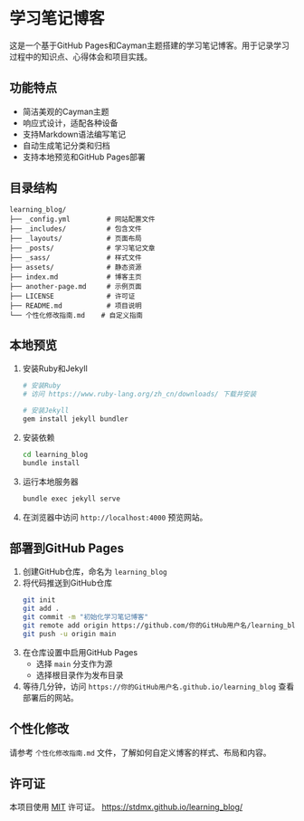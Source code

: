 # 学习笔记博客

这是一个基于GitHub Pages和Cayman主题搭建的学习笔记博客。用于记录学习过程中的知识点、心得体会和项目实践。

## 功能特点

- 简洁美观的Cayman主题
- 响应式设计，适配各种设备
- 支持Markdown语法编写笔记
- 自动生成笔记分类和归档
- 支持本地预览和GitHub Pages部署

## 目录结构

```
learning_blog/
├── _config.yml         # 网站配置文件
├── _includes/          # 包含文件
├── _layouts/           # 页面布局
├── _posts/             # 学习笔记文章
├── _sass/              # 样式文件
├── assets/             # 静态资源
├── index.md            # 博客主页
├── another-page.md     # 示例页面
├── LICENSE             # 许可证
├── README.md           # 项目说明
└── 个性化修改指南.md    # 自定义指南
```

## 本地预览

1. 安装Ruby和Jekyll
   ```bash
   # 安装Ruby
   # 访问 https://www.ruby-lang.org/zh_cn/downloads/ 下载并安装

   # 安装Jekyll
   gem install jekyll bundler
   ```

2. 安装依赖
   ```bash
   cd learning_blog
   bundle install
   ```

3. 运行本地服务器
   ```bash
   bundle exec jekyll serve
   ```

4. 在浏览器中访问 `http://localhost:4000` 预览网站。

## 部署到GitHub Pages

1. 创建GitHub仓库，命名为 `learning_blog`
2. 将代码推送到GitHub仓库
   ```bash
   git init
   git add .
   git commit -m "初始化学习笔记博客"
   git remote add origin https://github.com/你的GitHub用户名/learning_blog.git
   git push -u origin main
   ```
3. 在仓库设置中启用GitHub Pages
   - 选择 `main` 分支作为源
   - 选择根目录作为发布目录
4. 等待几分钟，访问 `https://你的GitHub用户名.github.io/learning_blog` 查看部署后的网站。

## 个性化修改

请参考 `个性化修改指南.md` 文件，了解如何自定义博客的样式、布局和内容。

## 许可证

本项目使用 [MIT](LICENSE) 许可证。
https://stdmx.github.io/learning_blog/
